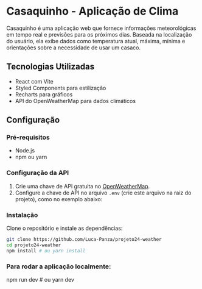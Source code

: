 # Casaquinho - Aplicação de Clima

Casaquinho é uma aplicação web que fornece informações meteorológicas em tempo real e previsões para os próximos dias. Baseada na localização do usuário, ela exibe dados como temperatura atual, máxima, mínima e orientações sobre a necessidade de usar um casaco.

## Tecnologias Utilizadas

- React com Vite
- Styled Components para estilização
- Recharts para gráficos
- API do OpenWeatherMap para dados climáticos

## Configuração

### Pré-requisitos

- Node.js
- npm ou yarn

### Configuração da API

1. Crie uma chave de API gratuita no [OpenWeatherMap](https://openweathermap.org/).
2. Configure a chave de API no arquivo `.env` (crie este arquivo na raiz do projeto), como no exemplo abaixo:

### Instalação

Clone o repositório e instale as dependências:

```bash
git clone https://github.com/Luca-Panza/projeto24-weather
cd projeto24-weather
npm install # ou yarn install
```

### Para rodar a aplicação localmente:

npm run dev # ou yarn dev
